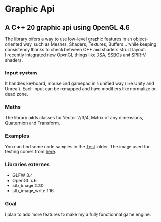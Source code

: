 # Graphic Api
## A C++ 20 graphic api using OpenGL 4.6
The library offers a way to use low-level graphic features in an object-oriented way, such as Meshes, Shaders, Textures, Buffers... while keeping consistency thanks to check between C++ and shaders struct layout.\
I recently integrated new OpenGL things like [DSA](https://www.khronos.org/opengl/wiki/Direct_State_Access), [SSBOs](https://www.khronos.org/opengl/wiki/Shader_Storage_Buffer_Object) and [SPIR-V](https://www.khronos.org/opengl/wiki/SPIR-V) shaders.

### Input system
It handles keyboard, mouse and gamepad in a unified way (like Unity and Unreal). Each input can be remapped and have modifiers like normalize or dead zone.

### Maths
The library adds classes for Vector 2/3/4, Matrix of any dimensions, Quaternion and Transform.

### Examples
You can find some code samples in the [Test](https://github.com/Renberget/Engine/tree/master/Test) folder. The image used for testing comes from [here](https://aamatniekss.itch.io/fantasy-knight-free-pixelart-animated-character).

### Libraries externes
- GLFW 3.4
- OpenGL 4.6
- stb_image 2.30
- stb_image_write 1.16

### Goal
I plan to add more features to make my a fully functionnal game engine.
